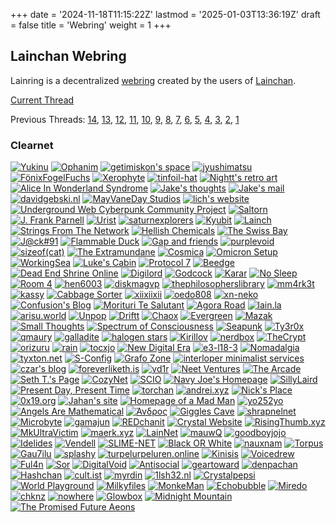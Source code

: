 +++
date = '2024-11-18T11:15:22Z'
lastmod = '2025-01-03T13:36:19Z'
draft = false
title = 'Webring'
weight = 1
+++

## Lainchan Webring

Lainring is a decentralized [webring](https://indieweb.org/webring) created by the users of [Lainchan](https://www.lainchan.org/).

[Current Thread](https://lainchan.org/%CE%A9/res/82769.html)

Previous Threads: [14](https://web.archive.org/web/20241127032413/https://lainchan.org/%CE%A9/res/80431.html), [13](https://web.archive.org/web/20241119174750/https://lainchan.org/%CE%A9/res/76893.html), [12](https://web.archive.org/web/20240428101447/https://lainchan.org/%CE%A9/res/73638.html), [11](https://web.archive.org/web/20240213223733/https://www.lainchan.org/%CE%A9/res/70358.html), [10](https://web.archive.org/web/20230608152941/https://lainchan.org/%CE%A9/res/68824.html), [9](https://web.archive.org/web/20230623171712/https://lainchan.org/%CE%A9/res/63471.html), [8](https://web.archive.org/web/20220910112122/https://lainchan.org/%CE%A9/res/58746.html), [7](https://web.archive.org/web/20220323233422/https://lainchan.org/%CE%A9/res/54827.html), [6](https://web.archive.org/web/20211112180958/https://lainchan.org/%CE%A9/res/49373.html), [5](https://web.archive.org/web/20211112180958/https://lainchan.org/%CE%A9/res/49373.html), [4](https://yukinu.com/lets-create-a-webring-pt4.html), [3](https://web.archive.org/web/20210129015631/https://lainchan.org/%CE%A9/res/37647.html), [2](https://web.archive.org/web/20201201190843/https://lainchan.org/%CE%A9/res/33813.html), [1](https://web.archive.org/web/20200829234856/https://lainchan.org/%CE%A9/res/29660.html)

### Clearnet

[![Yukinu](/img/lainring/yukinu.gif)](https://yukinu.com)
[![Ophanim](/img/lainring/ophanim.gif)](https://ophanim.neocities.org)
[![getimiskon's space](/img/lainring/getimiskon.png)](https://getimiskon.neocities.org)
[![jyushimatsu](/img/lainring/jyushimatsu.png)](https://jyushimatsu.web.fc2.com)
[![FönixFogelFuchs](/img/lainring/fenix.png)](https://3xf.eu)
[![Xerophyte](/img/lainring/xerophyte.gif)](https://xerophyte.neocities.org)
[![tinfoil-hat](/img/lainring/tinfoil-hat.png)](https://tinfoil-hat.net)
[![Nightt's retro art](/img/lainring/nightt.gif)](https://nightt.neocities.org)
[![Alice In Wonderland Syndrome](/img/lainring/aiws.png)](https://volta.neocities.org)
[![Jake's thoughts](/img/lainring/jakesthoughts.gif)](https://blog.jjakke.com)
[![Jake's mail](/img/lainring/jakes-mail.gif)](https://jakes-mail.top)
[![davidgebski.nl](/img/lainring/davidgebski.png)](https://www.davidgebski.nl)
[![MayVaneDay Studios](/img/lainring/mayvaneday-org.png)](https://mayvaneday.org)
[![lich's website](/img/lainring/lich.png)](https://dataswamp.org/~lich)
[![Underground Web Cyberpunk Community Project](/img/lainring/uwcur.png)](https://uwcur.neocities.org)
[![Saltorn](/img/lainring/saltorn.png)](https://saltorn.neocities.org)
[![J. Frank Parnell](/img/lainring/parnell.png)](https://tilde.club/~parnell)
[![Urist](/img/lainring/deurist.png)](https://deurist.neocities.org)
[![saturnexplorers](/img/lainring/tohya.png)](https://tohya.net)
[![Kyubit](/img/lainring/kyubit.png)](https://kyubit.neocities.org)
[![Lainch](/img/lainring/lainch.png)](https://lainch.leibur.eu)
[![Strings From The Network](/img/lainring/sftn.png)](https://sftn.github.io)
[![Hellish Chemicals](/img/lainring/hellish-chemicals.png)](https://hellishchemicals.neocities.org)
[![The Swiss Bay](/img/lainring/the-swiss-bay.jpg)](https://theswissbay.ch/pdf)
[![J@ck#91](/img/lainring/jack91.gif)](https://jack---91.neocities.org)
[![Flammable Duck](/img/lainring/flammable-duck.png)](https://flammableduck.xyz)
[![Gap and friends](/img/lainring/gap-and-friends.png)](https://gapandfriends.neocities.org)
[![purplevoid](/img/lainring/purplevoid.png)](https://purplevoid.neocities.org)
[![sizeof(cat)](/img/lainring/sizeofcat.gif)](https://sizeof.cat)
[![The Extramundane](/img/lainring/extramundane.jpg)](https://extramundane.xyz)
[![Cosmica](/img/lainring/cosmica.png)](https://321cosmica.neocities.org)
[![Omicron Setup](/img/lainring/omicron-setup.gif)](https://omicronsetup.eu)
[![WorkingSea](/img/lainring/workingsea.png)](https://workingsea.neocities.org)
[![Luke's Cabin](/img/lainring/lukes-cabin.png)](https://lukescabin.neocities.org)
[![Protocol 7](/img/lainring/protocol7.png)](https://protocol7.xyz)
[![Beedge](/img/lainring/beedge.png)](https://beedge.neocities.org)
[![Dead End Shrine Online](/img/lainring/dead-end-shrine.png)](https://deadendshrine.online)
[![Digilord](/img/lainring/digilord.gif)](https://digilord.neocities.org)
[![Godcock](/img/lainring/godcock.jpg)](https://godcock.neocities.org)
[![Karar](/img/lainring/karar.png)](https://karar.neocities.org)
[![No Sleep](/img/lainring/no-sleep.png)](https://nosleepforme.neocities.org)
[![Room 4](/img/lainring/room-4.jpg)](https://room4.neocities.org)
[![hen6003](/img/lainring/hen6003.png)](https://hen6003.xyz)
[![diskmagvp](/img/lainring/diskmagvp.png)](https://diskmagvp.neocities.org)
[![thephilosopherslibrary](/img/lainring/thephilosopherslibrary.png)](https://thephilosopherslibrary.neocities.org)
[![mm4rk3t](/img/lainring/mm4rk3t.gif)](https://mm4rk3t.xyz)
[![kassy](/img/lainring/kassy.jpg)](https://kassy.neocities.org)
[![Cabbage Sorter](/img/lainring/cabbage-sorter.png)](https://cabbagesorter.neocities.org)
[![xiixiixii](/img/lainring/xiixiixii.gif)](https://xiixiixii.xyz)
[![oedo808](/img/lainring/oedo808.gif)](https://oedo808.neocities.org)
[![xn-neko](/img/lainring/xn-neko.gif)](https://xn--z7x.xn--6frz82g)
[![Confusion's Blog](/img/lainring/confusion.png)](https://confusion.codeberg.page)
[![Morituri Te Salutant](/img/lainring/morituri-te-salutant.jpg)](https://morituritesalutant.neocities.org)
[![Agora Road](/img/lainring/agoraroad.gif)](https://forum.agoraroad.com)
[![lain.la](/img/lainring/lain-la.png)](https://lain.la)
[![arisu.world](/img/lainring/arisu-world.png)](https://arisu.ee)
[![Unpop](/img/lainring/unpop.gif)](https://unpop.neocities.org)
[![Driftt](/img/lainring/driftt.png)](https://driftt.neocities.org)
[![Chaox](/img/lainring/chaox.gif)](https://chaox.ro)
[![Evergreen](/img/lainring/evergreen.png)](https://itsevergreen.rip)
[![Mazak](/img/lainring/mazak.png)](https://mazak.neocities.org)
[![Small Thoughts](/img/lainring/small-thoughts.jpg)](https://smolthots.neocities.org)
[![Spectrum of Consciousness](/img/lainring/spectrum-of-consciousness.gif)](https://spectrum-of-consciousness.neocities.org)
[![Seapunk](/img/lainring/seapunk.gif)](https://seapunk.xyz)
[![Ty3r0x](/img/lainring/ty3r0x.png)](https://ty3r0x.chaox.ro)
[![qmaury](/img/lainring/qmaury.jpg)](https://qmaury.com)
[![galladite](/img/lainring/galladite.png)](https://galladite.net/~galladite/)
[![halogen stars](/img/lainring/halogen-stars.png)](https://halogenstars.neocities.org)
[![Kirillov](/img/lainring/kirillov.png)](https://kirillov.neocities.org)
[![nerdbox](/img/lainring/nerdbox.png)](https://nerdbox.neocities.org)
[![TheCrypt](/img/lainring/thecrypt.gif)](https://thecrypt.neocities.org)
[![orizuru](/img/lainring/orizuru.png)](https://orizuru.neocities.org)
[![rain](/img/lainring/rain.png)](https://rainisnot.neocities.org)
[![tocxjo](/img/lainring/tocxjo.gif)](https://tilde.team/~lemon)
[![New Digital Era](/img/lainring/newdigitalera.png)](https://newdigitalera.org)
[![e3-l18-3](/img/lainring/e3-l18-3.gif)](https://e3-l18-3.xyz)
[![Nomadalgia](/img/lainring/nomadalgia.gif)](https://nomadalgia.xyz)
[![tyxton.net](/img/lainring/tyxton.png)](https://www.tyxton.net)
[![S-Config](/img/lainring/s-config.png)](https://www.s-config.com)
[![Grafo Zone](/img/lainring/grafo-zone.gif)](https://grafo.zone)
[![interloper minimalist services](/img/lainring/interloper.png)](https://intr.cx)
[![czar's blog](/img/lainring/czar.png)](https://czar.kalli.st)
[![foreverliketh.is](/img/lainring/foreverliketh.gif)](https://foreverliketh.is)
[![vd1r](/img/lainring/vd1r.png)](https://vd1r.neocities.org)
[![Neet Ventures](/img/lainring/neet-ventures.gif)](https://www.neetventures.com)
[![The Arcade](/img/lainring/artic.gif)](https://articexploit.xyz)
[![Seth T.'s Page](/img/lainring/seththyer.gif)](https://www.seththyer.com)
[![CozyNet](/img/lainring/cozynet.gif)](https://www.cozynet.org)
[![SCIO](/img/lainring/SCIO.png)](https://scio.icu)
[![Navy Joe's Homepage](/img/lainring/navy-joe-comics.gif)](https://navyjoecomics.neocities.org)
[![SillyLaird](/img/lainring/sillylaird.png)](https://www.sillylaird.info)
[![Present Day, Present Time](/img/lainring/present-time.jpg)](https://present-time.neocities.org)
[![torchan](/img/lainring/torchan.gif)](https://torchan.neocities.org)
[![andrei.xyz](/img/lainring/andrei-xyz.gif)](https://andrei.xyz)
[![Nick's Place](/img/lainring/bass2nick.gif)](https://bass2nick.com)
[![0x19.org](/img/lainring/0x19.png)](https://0x19.org)
[![Jahan's site](/img/lainring/jahanrashidi.png)](https://jahanrashidi.com)
[![Homepage of a Mad Man](/img/lainring/theminuteman.png)](https://theminuteman.neocities.org)
[![yo252yo](/img/lainring/yo252yo.gif)](https://www.yo252yo.com)
[![Angels Are Mathematical](/img/lainring/angels-are-mathematical.png)](https://angelsaremathematical.neocities.org)
[![Άνδρος](/img/lainring/andros.png)](https://andresz.xyz)
[![Giggles Cave](/img/lainring/giggles.png)](https://ctrl-c.club/~giggles/)
[![shrapnelnet](/img/lainring/shr4pnel.gif)](https://blog.shr4pnel.com)
[![Microbyte](/img/lainring/microbyte.png)](https://microbyte.neocities.org)
[![gamajun](/img/lainring/gamajun.png)](https://gamajun.neocities.org)
[![REDchanit](/img/lainring/redchanit.png)](https://redchanit.xyz)
[![Crystal Website](/img/lainring/crystal-tilde-institute.gif)](https://crystal.tilde.institute)
[![RisingThumb.xyz](/img/lainring/risingthumb.png)](https://risingthumb.xyz)
[![MkUltraVictim](/img/lainring/mkultravictim.jpg)](http://mkultravict.im)
[![maerk.xyz](/img/lainring/maerk.png)](https://maerk.xyz)
[![LainNet](/img/lainring/lainnet.png)](https://lainnet.superglobalmegacorp.com)
[![mauwQ](/img/lainring/mauwq.gif)](https://mauwq.neocities.org)
[![goodboyjojo](/img/lainring/goodboyjojo.gif)](https://www.goodboyjojo.com)
[![Idelides](/img/lainring/idelides.png)](https://idelides.xyz)
[![Vendell](/img/lainring/vendell.gif)](https://vendell.online)
[![SLIME-NET](/img/lainring/slimenet.gif)](https://skumsoft.ltd/slimenet)
[![Black OR White](/img/lainring/blackorwhite.png)](https://blackorwhite.neocities.org)
[![nauxnam](/img/lainring/nauxnam.gif)](https://nauxnam.net)
[![Torpus](/img/lainring/torpus.jpg)](https://torpus.info)
[![Gau7ilu](/img/lainring/gau7ilu.png)](https://gau7ilu.xyz)
[![splashy](/img/lainring/splashy.png)](https://splashy.neocities.org)
[![turpelurpeluren.online](/img/lainring/turpelurpeluren.gif)](https://turpelurpeluren.online)
[![Kinisis](/img/lainring/arc86.gif)](https://arc86.net)
[![Voicedrew](/img/lainring/voicedrew.png)](https://voicedrew.xyz)
[![Ful4n](/img/lainring/ful4n.png)](https://ful4n.bearblog.dev)
[![Sor](/img/lainring/sor.png)](https://sor.neocities.org)
[![DigitalVoid](/img/lainring/digitalvoid.png)](https://www.digitalvoid.xyz)
[![Antisocial](/img/lainring/antisocial.png)](https://antisocial.moe)
[![geartoward](/img/lainring/geartoward.png)](https://geartoward.jp.net)
[![denpachan](/img/lainring/denpachan.png)](https://denpa-chan.org)
[![Hashchan](/img/lainring/hashchan.gif)](https://hashchan.network)
[![cult.ist](/img/lainring/cultist.png)](https://cult.ist/)
[![myrdin](/img/lainring/myrdin.gif)](https://myrdin.is-a.dev/)
[![1lsh32.nl](/img/lainring/devshm.png)](http://1lsh32.nl/webrings/lainchan.html)
[![Crystalpepsi](/img/lainring/crystalpepsi.gif)](https://crystepsi.neocities.org/)
[![World Playground](/img/lainring/worldplayground.png)](https://world-playground-deceit.net/)
[![Milkyfiles](/img/lainring/milkyfiles.png)](https://milkyfiles.neocities.org/)
[![MonkeMan](/img/lainring/monkeman.png)](https://monkemanx.github.io/)
[![Echobubble](/img/lainring/echobubble.gif)](https://webring.echobubble.xyz/)
[![Miredo](/img/lainring/miredo.png)](https://miredo.neocities.org/)
[![chknz](/img/lainring/chknz.gif)](https://chknz.org/)
[![nowhere](/img/lainring/nowhere.png)](https://nowhere.moe/)
[![Glowbox](/img/lainring/glowbox.gif)](https://glowbox.cc/)
[![Midnight Mountain](/img/lainring/midnightmountain.png)](https://midnightmountain.xyz/)
[![The Promised Future Aeons](/img/lainring/thepromisedfutureaeons.png)](http://thepromisedfutureaeons.xyz/)